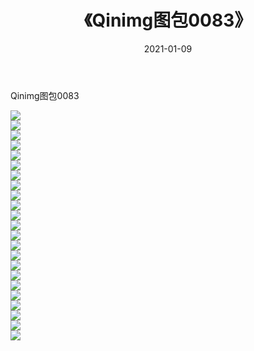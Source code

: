 ﻿---
layout: post
title:  《Qinimg图包0083》
date:   2021-01-09
img: http://imgx.orgx.ga/Qinimg图包/Qinimg图包0083/000.jpg
categories: [美女, 清纯, 唯美]
---

Qinimg图包0083

 ![](http://imgx.orgx.ga/Qinimg图包/Qinimg图包0083/001.jpg) <br>![](http://imgx.orgx.ga/Qinimg图包/Qinimg图包0083/002.jpg) <br>![](http://imgx.orgx.ga/Qinimg图包/Qinimg图包0083/003.jpg) <br>![](http://imgx.orgx.ga/Qinimg图包/Qinimg图包0083/004.jpg) <br>![](http://imgx.orgx.ga/Qinimg图包/Qinimg图包0083/005.jpg) <br>![](http://imgx.orgx.ga/Qinimg图包/Qinimg图包0083/006.jpg) <br>![](http://imgx.orgx.ga/Qinimg图包/Qinimg图包0083/007.jpg) <br>![](http://imgx.orgx.ga/Qinimg图包/Qinimg图包0083/008.jpg) <br>![](http://imgx.orgx.ga/Qinimg图包/Qinimg图包0083/009.jpg) <br>![](http://imgx.orgx.ga/Qinimg图包/Qinimg图包0083/010.jpg) <br>![](http://imgx.orgx.ga/Qinimg图包/Qinimg图包0083/011.jpg) <br>![](http://imgx.orgx.ga/Qinimg图包/Qinimg图包0083/012.jpg) <br>![](http://imgx.orgx.ga/Qinimg图包/Qinimg图包0083/013.jpg) <br>![](http://imgx.orgx.ga/Qinimg图包/Qinimg图包0083/014.jpg) <br>![](http://imgx.orgx.ga/Qinimg图包/Qinimg图包0083/015.jpg) <br>![](http://imgx.orgx.ga/Qinimg图包/Qinimg图包0083/016.jpg) <br>![](http://imgx.orgx.ga/Qinimg图包/Qinimg图包0083/017.jpg) <br>![](http://imgx.orgx.ga/Qinimg图包/Qinimg图包0083/018.jpg) <br>![](http://imgx.orgx.ga/Qinimg图包/Qinimg图包0083/019.jpg) <br>![](http://imgx.orgx.ga/Qinimg图包/Qinimg图包0083/020.jpg) <br>![](http://imgx.orgx.ga/Qinimg图包/Qinimg图包0083/021.jpg) <br>![](http://imgx.orgx.ga/Qinimg图包/Qinimg图包0083/022.jpg) <br>![](http://imgx.orgx.ga/Qinimg图包/Qinimg图包0083/023.jpg) <br>